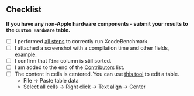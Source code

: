## Checklist

**If you have any non-Apple hardware components - submit your results to the `Custom Hardware` table.**

* [ ] I performed [all steps](https://github.com/devMEremenko/XcodeBenchmark#before-each-test) to correctly run XcodeBenchmark.
* [ ] I attached a screenshot with a compilation time and other fields, [example](img/contribution-example.png).
* [ ] I confirm that `Time` column is still sorted.
* [ ] I am added to the end of the [Contributors](https://github.com/devMEremenko/XcodeBenchmark#contributors) list.
* [ ] The content in cells is centered. You can use [this tool](https://www.tablesgenerator.com/markdown_tables) to edit a table.
    - File -> Paste table data
    - Select all cells -> Right click -> Text align -> Center
